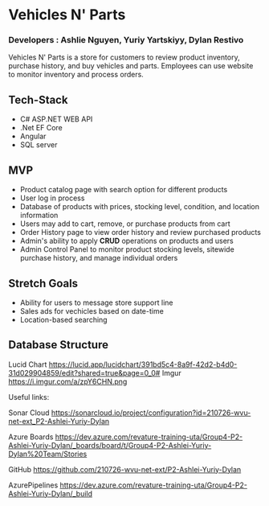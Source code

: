 # Vehicles N' Parts
### Developers : Ashlie Nguyen, Yuriy Yartskiyy, Dylan Restivo

Vehicles N' Parts is a store for customers to review product inventory, purchase history, and buy vehicles and parts. Employees can use website to monitor inventory and process orders.


## Tech-Stack
- C# ASP.NET WEB API
- .Net EF Core
- Angular
- SQL server


## MVP
- Product catalog page with search option for different products
- User log in process
- Database of products with prices, stocking level, condition, and location information
- Users may add to cart, remove, or purchase products from cart
- Order History page to view order history and review purchased products
- Admin's ability to apply **CRUD** operations on products and users
- Admin Control Panel to monitor product stocking levels, sitewide purchase history, and manage individual orders


## Stretch Goals
- Ability for users to message store support line
- Sales ads for vechicles based on date-time
- Location-based searching


## Database Structure
Lucid Chart
https://lucid.app/lucidchart/391bd5c4-8a9f-42d2-b4d0-31d029904859/edit?shared=true&page=0_0#
Imgur
https://i.imgur.com/a/zpY6CHN.png


Useful links:

Sonar Cloud
https://sonarcloud.io/project/configuration?id=210726-wvu-net-ext_P2-Ashlei-Yuriy-Dylan

Azure Boards
https://dev.azure.com/revature-training-uta/Group4-P2-Ashlei-Yuriy-Dylan/_boards/board/t/Group4-P2-Ashlei-Yuriy-Dylan%20Team/Stories

GitHub
https://github.com/210726-wvu-net-ext/P2-Ashlei-Yuriy-Dylan

AzurePipelines
https://dev.azure.com/revature-training-uta/Group4-P2-Ashlei-Yuriy-Dylan/_build